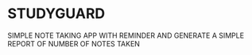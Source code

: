 # STUDYGUARD
SIMPLE NOTE TAKING APP WITH REMINDER AND GENERATE A SIMPLE REPORT OF NUMBER OF NOTES TAKEN
